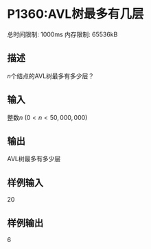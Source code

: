 # P1360:AVL树最多有几层

总时间限制: 1000ms 内存限制: 65536kB

## 描述

$n$个结点的AVL树最多有多少层？

## 输入

整数$n$ ($0< n < 50,000,000$)

## 输出

AVL树最多有多少层

## 样例输入
20
## 样例输出
6